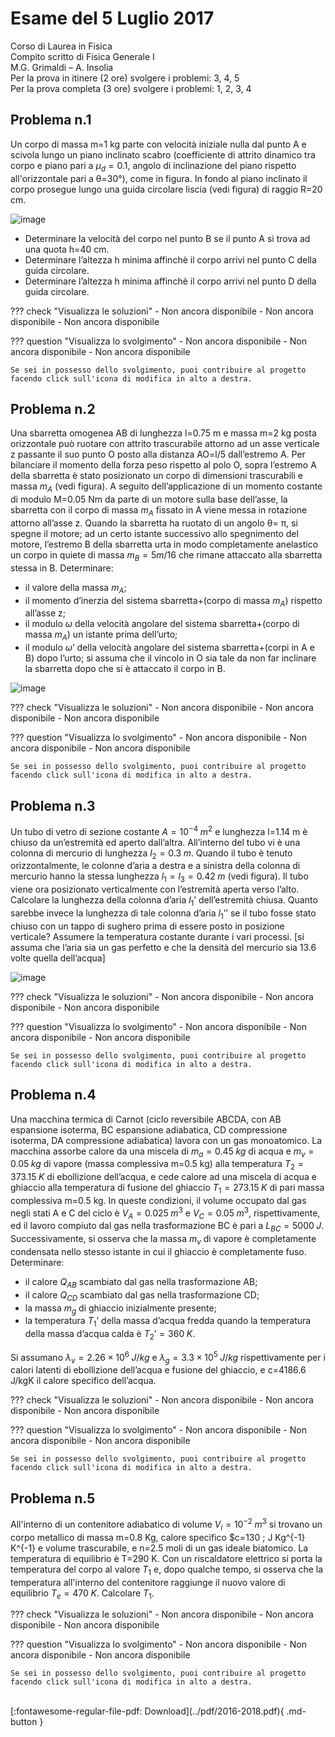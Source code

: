 # Esame del 5 Luglio 2017
Corso di Laurea in Fisica <br>
Compito scritto di Fisica Generale I <br>
M.G. Grimaldi – A. Insolia <br>
Per la prova in itinere (2 ore) svolgere i problemi: 3, 4, 5 <br>
Per la prova completa (3 ore) svolgere i problemi: 1, 2, 3, 4 <br>

## Problema n.1
Un corpo di massa m=1 kg parte con velocità iniziale nulla dal punto A e scivola lungo un piano inclinato scabro (coefficiente di attrito dinamico tra corpo e piano pari a $μ_d=0.1$, angolo di inclinazione del piano rispetto all'orizzontale pari a θ=30°), come in figura. In fondo al piano inclinato il corpo prosegue lungo una guida circolare liscia (vedi figura) di raggio R=20 cm.

![image](https://user-images.githubusercontent.com/77018886/153271277-466e3c54-b643-4222-99cd-0556148f99a5.png)

- Determinare la velocità del corpo nel punto B se il punto A si trova ad una quota h=40 cm.
- Determinare l’altezza h minima affinchè il corpo arrivi nel punto C della guida circolare.
- Determinare l’altezza h minima affinchè il corpo arrivi nel punto D della guida circolare.

??? check "Visualizza le soluzioni"
    - Non ancora disponibile
    - Non ancora disponibile
    - Non ancora disponibile

??? question "Visualizza lo svolgimento"
    - Non ancora disponibile
    - Non ancora disponibile
    - Non ancora disponibile
    
    Se sei in possesso dello svolgimento, puoi contribuire al progetto facendo click sull'icona di modifica in alto a destra.

## Problema n.2
Una sbarretta omogenea AB di lunghezza l=0.75 m e massa m=2 kg posta orizzontale può ruotare con attrito trascurabile attorno ad un asse verticale z passante il suo punto O posto alla distanza AO=l/5 dall’estremo A. Per bilanciare il momento della forza peso rispetto al polo O, sopra l’estremo A della sbarretta è stato posizionato un corpo di dimensioni trascurabili e massa $m_A$ (vedi figura). A seguito dell’applicazione di un momento costante di modulo M=0.05 Nm da parte di un motore sulla base dell’asse, la sbarretta con il corpo di massa $m_A$ fissato in A viene messa in rotazione attorno all’asse z. Quando la sbarretta ha ruotato di un angolo θ= π, si spegne il motore; ad un certo istante successivo allo spegnimento del motore, l’estremo B della sbarretta urta in modo completamente anelastico un corpo in quiete di massa $m_B=5m/16$ che rimane attaccato alla sbarretta stessa in B. Determinare:

- il valore della massa $m_A$;
- il momento d’inerzia del sistema sbarretta+(corpo di massa $m_A$) rispetto all’asse z;
- il modulo $ω$ della velocità angolare del sistema sbarretta+(corpo di massa $m_A$) un istante prima dell’urto;
- il modulo $ω’$ della velocità angolare del sistema sbarretta+(corpi in A e B) dopo l’urto; si assuma che il vincolo in O sia tale da non far inclinare la sbarretta dopo che si è attaccato il corpo in B.

![image](https://user-images.githubusercontent.com/77018886/153271352-de26e3b4-f678-4df5-bb62-d1350ea536a4.png)

??? check "Visualizza le soluzioni"
    - Non ancora disponibile
    - Non ancora disponibile
    - Non ancora disponibile

??? question "Visualizza lo svolgimento"
    - Non ancora disponibile
    - Non ancora disponibile
    - Non ancora disponibile
    
    Se sei in possesso dello svolgimento, puoi contribuire al progetto facendo click sull'icona di modifica in alto a destra.

## Problema n.3
Un tubo di vetro di sezione costante $A=10^{-4} \; m^2$ e lunghezza l=1.14 m è chiuso da un’estremità ed aperto dall’altra. All’interno del tubo vi è una colonna di mercurio di lunghezza $l_2=0.3 \; m$. Quando il tubo è tenuto orizzontalmente, le colonne d’aria a destra e a sinistra della colonna di mercurio hanno la stessa lunghezza $l_1 = l_3 = 0.42 \; m$ (vedi figura). Il tubo viene ora posizionato verticalmente con l’estremità aperta verso l’alto. Calcolare la lunghezza della colonna d’aria $l_1 ’$ dell’estremità chiusa. Quanto sarebbe invece la lunghezza di tale colonna d’aria $l_1 ’’$ se il tubo fosse stato chiuso con un tappo di sughero prima di essere posto in posizione verticale? Assumere la temperatura costante durante i vari processi. 
[si assuma che l’aria sia un gas perfetto e che la densità del mercurio sia 13.6 volte quella dell’acqua]

![image](https://user-images.githubusercontent.com/77018886/153271403-e2e62581-75fd-46ec-92a9-ddbf9306749f.png)

??? check "Visualizza le soluzioni"
    - Non ancora disponibile
    - Non ancora disponibile
    - Non ancora disponibile

??? question "Visualizza lo svolgimento"
    - Non ancora disponibile
    - Non ancora disponibile
    - Non ancora disponibile
    
    Se sei in possesso dello svolgimento, puoi contribuire al progetto facendo click sull'icona di modifica in alto a destra.

## Problema n.4
Una macchina termica di Carnot (ciclo reversibile ABCDA, con AB espansione isoterma, BC espansione adiabatica, CD compressione isoterma, DA compressione adiabatica) lavora con un gas monoatomico. La macchina assorbe calore da una miscela di $m_a=0.45 \; kg$ di acqua e $m_v=0.05 \; kg$ di vapore (massa complessiva m=0.5 kg) alla temperatura $T_2=373.15 \; K$ di ebollizione dell’acqua, e cede calore ad una miscela di acqua e ghiaccio alla temperatura di fusione del ghiaccio $T_1=273.15 \; K$ di pari massa complessiva m=0.5 kg. In queste condizioni, il volume occupato dal gas negli stati A e C del ciclo è $V_A=0.025 \; m^3$ e $V_C=0.05 \; m^3$, rispettivamente, ed il lavoro compiuto dal gas nella trasformazione BC è pari a $L_{BC}=5000 \; J$. Successivamente, si osserva che la massa $m_v$ di vapore è completamente condensata nello stesso istante in cui il ghiaccio è completamente fuso. Determinare:

- il calore $Q_{AB}$ scambiato dal gas nella trasformazione AB;
- il calore $Q_{CD}$ scambiato dal gas nella trasformazione CD;
- la massa $m_g$ di ghiaccio inizialmente presente;
- la temperatura $T_1 ’$ della massa d’acqua fredda quando la temperatura della massa d’acqua calda è $T_2 ’ =360 \; K$.

Si assumano $λ_v=2.26 × 10^6 \; J/kg$ e $λ_g=3.3 × 10^5 \; J/kg$ rispettivamente per i calori latenti di ebollizione
dell’acqua e fusione del ghiaccio, e c=4186.6 J/kgK il calore specifico dell’acqua.

??? check "Visualizza le soluzioni"
    - Non ancora disponibile
    - Non ancora disponibile
    - Non ancora disponibile

??? question "Visualizza lo svolgimento"
    - Non ancora disponibile
    - Non ancora disponibile
    - Non ancora disponibile
    
    Se sei in possesso dello svolgimento, puoi contribuire al progetto facendo click sull'icona di modifica in alto a destra.

## Problema n.5
All'interno di un contenitore adiabatico di volume $V_i=10^{-2} \; m^3$ si trovano un corpo metallico di massa m=0.8 Kg, calore specifico $c=130 \; J Kg^{-1} K^{-1} e volume trascurabile, e n=2.5 moli di un gas ideale biatomico. La temperatura di equilibrio è T=290 K. Con un riscaldatore elettrico si porta la temperatura del corpo al valore $T_1$ e, dopo qualche tempo, si osserva che la temperatura all'interno del contenitore raggiunge il nuovo valore di equilibrio $T_e=470 \; K$. Calcolare $T_1$.

??? check "Visualizza le soluzioni"
    - Non ancora disponibile
    - Non ancora disponibile
    - Non ancora disponibile

??? question "Visualizza lo svolgimento"
    - Non ancora disponibile
    - Non ancora disponibile
    - Non ancora disponibile
    
    Se sei in possesso dello svolgimento, puoi contribuire al progetto facendo click sull'icona di modifica in alto a destra.

<br>
[:fontawesome-regular-file-pdf: Download](../pdf/2016-2018.pdf){ .md-button }